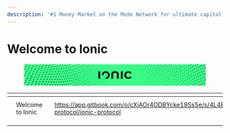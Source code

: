 ```yaml
---
description: '#1 Money Market on the Mode Network for ultimate capital efficiency.'
---
```


# Welcome to Ionic

<figure><img src=".gitbook/assets/banner medium 4banner1.png" alt=""><figcaption></figcaption></figure>



<table data-view="cards"><thead><tr><th></th><th></th><th></th><th data-hidden data-card-target data-type="content-ref"></th><th data-hidden data-card-cover data-type="files"></th></tr></thead><tbody><tr><td></td><td>Welcome to Ionic</td><td></td><td><a href="https://app.gitbook.com/o/cXjAOr4ODBYcke19Ss5e/s/4L4EczL4rCp3jyJhAxHG/~/changes/24/ionic-protocol/ionic-protocol">https://app.gitbook.com/o/cXjAOr4ODBYcke19Ss5e/s/4L4EczL4rCp3jyJhAxHG/~/changes/24/ionic-protocol/ionic-protocol</a></td><td><a href=".gitbook/assets/discord bg 3bg2.png">discord bg 3bg2.png</a></td></tr><tr><td></td><td></td><td></td><td></td><td></td></tr><tr><td></td><td></td><td></td><td></td><td></td></tr></tbody></table>
